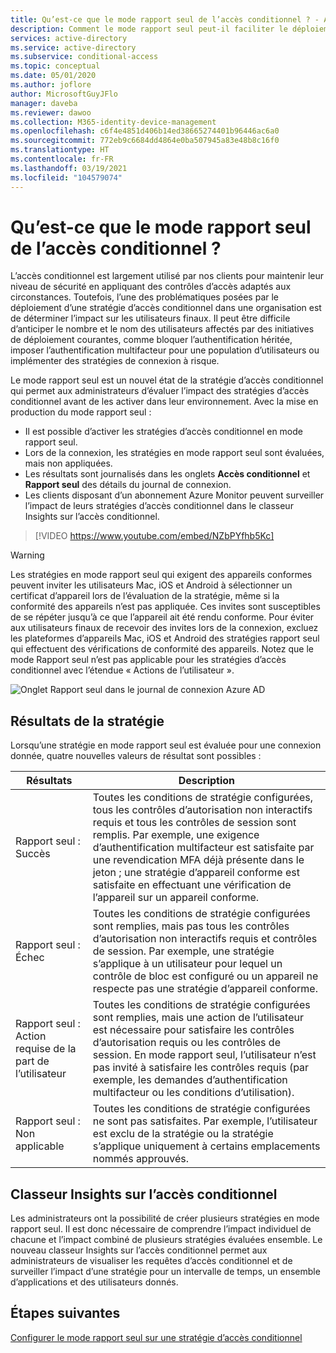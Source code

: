 ```yaml
---
title: Qu’est-ce que le mode rapport seul de l’accès conditionnel ? - Azure Active Directory
description: Comment le mode rapport seul peut-il faciliter le déploiement de la stratégie d’accès conditionnel ?
services: active-directory
ms.service: active-directory
ms.subservice: conditional-access
ms.topic: conceptual
ms.date: 05/01/2020
ms.author: joflore
author: MicrosoftGuyJFlo
manager: daveba
ms.reviewer: dawoo
ms.collection: M365-identity-device-management
ms.openlocfilehash: c6f4e4851d406b14ed38665274401b96446ac6a0
ms.sourcegitcommit: 772eb9c6684dd4864e0ba507945a83e48b8c16f0
ms.translationtype: HT
ms.contentlocale: fr-FR
ms.lasthandoff: 03/19/2021
ms.locfileid: "104579074"
---
```

# <a name="what-is-conditional-access-report-only-mode"></a>Qu’est-ce que le mode rapport seul de l’accès conditionnel ?

L’accès conditionnel est largement utilisé par nos clients pour maintenir leur niveau de sécurité en appliquant des contrôles d’accès adaptés aux circonstances. Toutefois, l’une des problématiques posées par le déploiement d’une stratégie d’accès conditionnel dans une organisation est de déterminer l’impact sur les utilisateurs finaux. Il peut être difficile d’anticiper le nombre et le nom des utilisateurs affectés par des initiatives de déploiement courantes, comme bloquer l’authentification héritée, imposer l’authentification multifacteur pour une population d’utilisateurs ou implémenter des stratégies de connexion à risque. 

Le mode rapport seul est un nouvel état de la stratégie d’accès conditionnel qui permet aux administrateurs d’évaluer l’impact des stratégies d’accès conditionnel avant de les activer dans leur environnement.  Avec la mise en production du mode rapport seul :

- Il est possible d’activer les stratégies d’accès conditionnel en mode rapport seul.
- Lors de la connexion, les stratégies en mode rapport seul sont évaluées, mais non appliquées.
- Les résultats sont journalisés dans les onglets **Accès conditionnel** et **Rapport seul** des détails du journal de connexion.
- Les clients disposant d’un abonnement Azure Monitor peuvent surveiller l’impact de leurs stratégies d’accès conditionnel dans le classeur Insights sur l’accès conditionnel.

> [!VIDEO https://www.youtube.com/embed/NZbPYfhb5Kc]

> [!WARNING]
> Les stratégies en mode rapport seul qui exigent des appareils conformes peuvent inviter les utilisateurs Mac, iOS et Android à sélectionner un certificat d’appareil lors de l’évaluation de la stratégie, même si la conformité des appareils n’est pas appliquée. Ces invites sont susceptibles de se répéter jusqu’à ce que l’appareil ait été rendu conforme. Pour éviter aux utilisateurs finaux de recevoir des invites lors de la connexion, excluez les plateformes d’appareils Mac, iOS et Android des stratégies rapport seul qui effectuent des vérifications de conformité des appareils. Notez que le mode Rapport seul n’est pas applicable pour les stratégies d’accès conditionnel avec l’étendue « Actions de l’utilisateur ».

![Onglet Rapport seul dans le journal de connexion Azure AD](./media/concept-conditional-access-report-only/report-only-detail-in-sign-in-log.png)

## <a name="policy-results"></a>Résultats de la stratégie

Lorsqu’une stratégie en mode rapport seul est évaluée pour une connexion donnée, quatre nouvelles valeurs de résultat sont possibles :

| Résultats | Description |
| --- | --- |
| Rapport seul : Succès | Toutes les conditions de stratégie configurées, tous les contrôles d’autorisation non interactifs requis et tous les contrôles de session sont remplis. Par exemple, une exigence d’authentification multifacteur est satisfaite par une revendication MFA déjà présente dans le jeton ; une stratégie d’appareil conforme est satisfaite en effectuant une vérification de l’appareil sur un appareil conforme. |
| Rapport seul : Échec | Toutes les conditions de stratégie configurées sont remplies, mais pas tous les contrôles d’autorisation non interactifs requis et contrôles de session. Par exemple, une stratégie s’applique à un utilisateur pour lequel un contrôle de bloc est configuré ou un appareil ne respecte pas une stratégie d’appareil conforme. |
| Rapport seul : Action requise de la part de l’utilisateur | Toutes les conditions de stratégie configurées sont remplies, mais une action de l’utilisateur est nécessaire pour satisfaire les contrôles d’autorisation requis ou les contrôles de session. En mode rapport seul, l’utilisateur n’est pas invité à satisfaire les contrôles requis (par exemple, les demandes d’authentification multifacteur ou les conditions d’utilisation).   |
| Rapport seul : Non applicable | Toutes les conditions de stratégie configurées ne sont pas satisfaites. Par exemple, l’utilisateur est exclu de la stratégie ou la stratégie s’applique uniquement à certains emplacements nommés approuvés. |

## <a name="conditional-access-insights-workbook"></a>Classeur Insights sur l’accès conditionnel

Les administrateurs ont la possibilité de créer plusieurs stratégies en mode rapport seul. Il est donc nécessaire de comprendre l’impact individuel de chacune et l’impact combiné de plusieurs stratégies évaluées ensemble. Le nouveau classeur Insights sur l’accès conditionnel permet aux administrateurs de visualiser les requêtes d’accès conditionnel et de surveiller l’impact d’une stratégie pour un intervalle de temps, un ensemble d’applications et des utilisateurs donnés. 
 
## <a name="next-steps"></a>Étapes suivantes

[Configurer le mode rapport seul sur une stratégie d’accès conditionnel](howto-conditional-access-insights-reporting.md)
